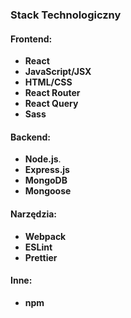 ### Stack Technologiczny

#### Frontend:
- **React**
- **JavaScript/JSX**
- **HTML/CSS**
- **React Router** 
- **React Query**
- **Sass**

#### Backend:
- **Node.js**.
- **Express.js**
- **MongoDB**
- **Mongoose**

#### Narzędzia:
- **Webpack**
- **ESLint**
- **Prettier**


#### Inne:
- **npm**
